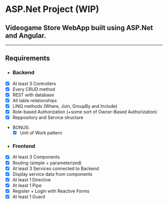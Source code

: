 # ASP.Net Project (WIP)
## Videogame Store WebApp built using ASP.Net and Angular.
-----
## Requirements
- ### Backend
- [x] At least 3 Controllers
- [x] Every CRUD method
- [x] REST with database
- [x] All table relationships
- [x] LINQ methods (Where, Join, GroupBy and Include)
- [x] Role-based Authorization (+some sort of Owner-Based Authorization)
- [x] Reppository and Service structure
- BONUS:
  - [x] Unit of Work pattern
- ### Frontend
- [x] At least 3 Components
- [x] Routing (simple + parameterized)
- [x] At least 3 Services connected to Backend
- [x] Display service data from components
- [x] At least 1 Directive
- [x] At least 1 Pipe
- [x] Register + Login with Reactive Forms
- [x] At least 1 Guard
